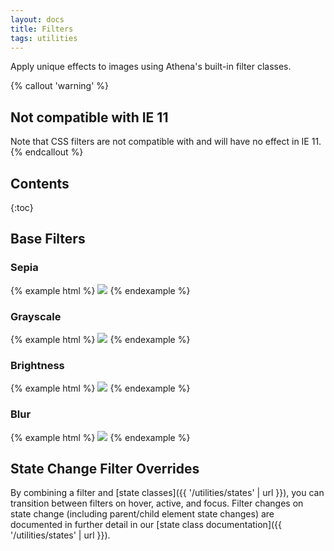 ```yaml
---
layout: docs
title: Filters
tags: utilities
---
```


Apply unique effects to images using Athena's built-in filter classes.

{% callout 'warning' %}
## Not compatible with IE 11
Note that CSS filters are not compatible with and will have no effect in IE 11.
{% endcallout %}


## Contents

{:toc}


## Base Filters

### Sepia

{% example html %}
<img src="https://unsplash.it/255/255" class="filter-sepia">
{% endexample %}

### Grayscale

{% example html %}
<img src="https://unsplash.it/255/255" class="filter-grayscale">
{% endexample %}

### Brightness

{% example html %}
<img src="https://unsplash.it/255/255" class="filter-brightness">
{% endexample %}

### Blur

{% example html %}
<img src="https://unsplash.it/255/255" class="filter-blur">
{% endexample %}


## State Change Filter Overrides

By combining a filter and [state classes]({{ '/utilities/states' | url }}), you can transition between filters on hover, active, and focus. Filter changes on state change (including parent/child element state changes) are documented in further detail in our [state class documentation]({{ '/utilities/states' | url }}).
